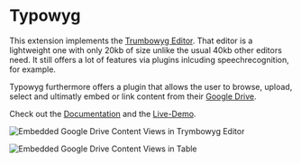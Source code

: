 # Typowyg

This extension implements the [Trumbowyg Editor](https://alex-d.github.io/Trumbowyg/). That editor is a lightweight one with only 20kb of size unlike the usual 40kb other editors need. It still offers a lot of features via plugins inlcuding speechrecognition, for example.

Typowyg furthermore offers a plugin that allows the user to browse, upload, select and ultimatly embed or link content from their [Google Drive](https://drive.google.com/drive/u/0/).

Check out the [Documentation](https://waxcode.net/x/Documentation/typowyg/) and the [Live-Demo](https://waxcode.net/projects/sites/demo-typowyg).

![Embedded Google Drive Content Views in Trymbowyg Editor](https://waxcode.net/fileadmin/user_upload/EmbeddedViewing2.png)

![Embedded Google Drive Content Views in Table](https://waxcode.net/fileadmin/user_upload/Table_-_Demoscreen.png)

